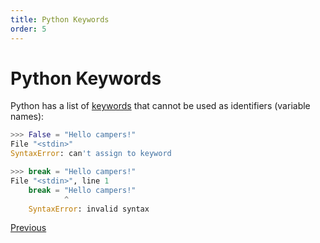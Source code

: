 ```yaml
---
title: Python Keywords
order: 5
---
```

# Python Keywords

Python has a list of [keywords](https://docs.python.org/3/reference/lexical_analysis.html#keywords) that cannot be used as identifiers (variable names):

```python
>>> False = "Hello campers!"
File "<stdin>"
SyntaxError: can't assign to keyword
```

```python
>>> break = "Hello campers!"
File "<stdin>", line 1
    break = "Hello campers!"
            ^
    SyntaxError: invalid syntax
```

[Previous](Python-Basics)
